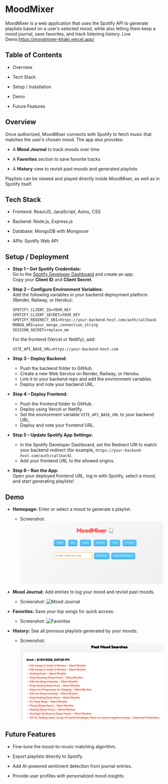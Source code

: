 MoodMixer
=========

MoodMixer is a web application that uses the Spotify API to generate playlists based on a user’s selected mood, while also letting them keep a mood journal, save favorites, and track listening history.
Live Demo:https://moodmixer-khaki.vercel.app/

Table of Contents
-----------------

*   Overview
    
*   Tech Stack
    
*   Setup / Installation
    
*   Demo
    
*   Future Features
    

Overview
--------

Once authorized, MoodMixer connects with Spotify to fetch music that matches the user’s chosen mood. The app also provides:

*   A **Mood Journal** to track moods over time
    
*   A **Favorites** section to save favorite tracks
    
*   A **History** view to revisit past moods and generated playlists
    

Playlists can be viewed and played directly inside MoodMixer, as well as in Spotify itself.

Tech Stack
----------

*   Frontend: ReactJS, JavaScript, Axios, CSS
    
*   Backend: Node.js, Express.js
    
*   Database: MongoDB with Mongoose
    
*   APIs: Spotify Web API
    

Setup / Deployment
------------------

*   **Step 1 – Get Spotify Credentials:**  
    Go to the [Spotify Developer Dashboard](https://developer.spotify.com/dashboard) and create an app.  
    Copy your **Client ID** and **Client Secret**.  

*   **Step 2 – Configure Environment Variables:**  
    Add the following variables in your backend deployment platform (Render, Railway, or Heroku):  

    ```
    SPOTIFY_CLIENT_ID=YOUR_KEY
    SPOTIFY_CLIENT_SECRET=YOUR_KEY
    SPOTIFY_REDIRECT_URI=https://your-backend-host.com/auth/callback
    MONGO_URI=your_mongo_connection_string
    SESSION_SECRET=replace_me
    ```

    For the frontend (Vercel or Netlify), add:  

    ```
    VITE_API_BASE_URL=https://your-backend-host.com
    ```

*   **Step 3 – Deploy Backend:**  
    - Push the backend folder to GitHub.  
    - Create a new Web Service on Render, Railway, or Heroku.  
    - Link it to your backend repo and add the environment variables.  
    - Deploy and note your backend URL.  

*   **Step 4 – Deploy Frontend:**  
    - Push the frontend folder to GitHub.  
    - Deploy using Vercel or Netlify.  
    - Set the environment variable `VITE_API_BASE_URL` to your backend URL.  
    - Deploy and note your frontend URL.  

*   **Step 5 – Update Spotify App Settings:**  
    - In the Spotify Developer Dashboard, set the Redirect URI to match your backend redirect (for example, `https://your-backend-host.com/auth/callback`).  
    - Add your frontend URL to the allowed origins.  

*   **Step 6 – Run the App:**  
    Open your deployed frontend URL, log in with Spotify, select a mood, and start generating playlists!  

    

Demo
----

*   **Homepage:** Enter or select a mood to generate a playlist.  
    * Screenshot: ![Homepage](./screenshots/homepage.png)

*   **Mood Journal:** Add entries to log your mood and revisit past moods.  
    * Screenshot: ![Mood Journal](./screenshots/journal.png)

*   **Favorites:** Save your top songs for quick access.  
    * Screenshot: ![Favorites](./screenshots/favorites.png)

*   **History:** See all previous playlists generated by your moods.  
    * Screenshot: ![History](./screenshots/history.png)


Future Features
---------------

*   Fine-tune the mood-to-music matching algorithm.
    
*   Export playlists directly to Spotify.
    
*   Add AI-powered sentiment detection from journal entries.
    
*   Provide user profiles with personalized mood insights.
    
